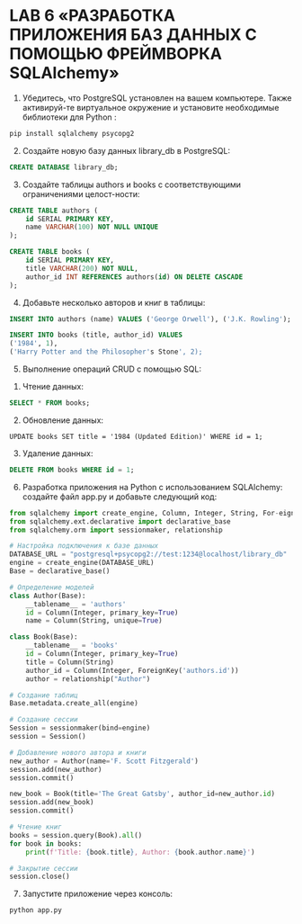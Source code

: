 # LAB 6 «РАЗРАБОТКА ПРИЛОЖЕНИЯ БАЗ ДАННЫХ С ПОМОЩЬЮ ФРЕЙМВОРКА SQLAlchemy»

1. Убедитесь, что PostgreSQL установлен на вашем компьютере. Также активируй-те виртуальное окружение и установите необходимые библиотеки для Python :
```bash
pip install sqlalchemy psycopg2
```
2. Создайте новую базу данных library_db в PostgreSQL:
```sql
CREATE DATABASE library_db;
```
3. Создайте таблицы authors и books с соответствующими ограничениями целост-ности:
```sql
CREATE TABLE authors (
    id SERIAL PRIMARY KEY,
    name VARCHAR(100) NOT NULL UNIQUE
);

CREATE TABLE books (
    id SERIAL PRIMARY KEY,
    title VARCHAR(200) NOT NULL,
    author_id INT REFERENCES authors(id) ON DELETE CASCADE
);
```
4. Добавьте несколько авторов и книг в таблицы:
```sql
INSERT INTO authors (name) VALUES ('George Orwell'), ('J.K. Rowling');

INSERT INTO books (title, author_id) VALUES 
('1984', 1),
('Harry Potter and the Philosopher's Stone', 2);
```
5. Выполнение операций CRUD с помощью SQL:
1) Чтение данных:
```sql
SELECT * FROM books;
```
2) Обновление данных:
```sq;
UPDATE books SET title = '1984 (Updated Edition)' WHERE id = 1;
```
3) Удаление данных:
```sql
DELETE FROM books WHERE id = 1;
```
6. Разработка приложения на Python с использованием SQLAlchemy: создайте файл app.py и добавьте следующий код:
```python
from sqlalchemy import create_engine, Column, Integer, String, For-eignKey
from sqlalchemy.ext.declarative import declarative_base
from sqlalchemy.orm import sessionmaker, relationship

# Настройка подключения к базе данных
DATABASE_URL = "postgresql+psycopg2://test:1234@localhost/library_db"
engine = create_engine(DATABASE_URL)
Base = declarative_base()

# Определение моделей
class Author(Base):
    __tablename__ = 'authors'
    id = Column(Integer, primary_key=True)
    name = Column(String, unique=True)

class Book(Base):
    __tablename__ = 'books'
    id = Column(Integer, primary_key=True)
    title = Column(String)
    author_id = Column(Integer, ForeignKey('authors.id'))
    author = relationship("Author")

# Создание таблиц
Base.metadata.create_all(engine)

# Создание сессии
Session = sessionmaker(bind=engine)
session = Session()

# Добавление нового автора и книги
new_author = Author(name='F. Scott Fitzgerald')
session.add(new_author)
session.commit()

new_book = Book(title='The Great Gatsby', author_id=new_author.id)
session.add(new_book)
session.commit()

# Чтение книг
books = session.query(Book).all()
for book in books:
    print(f'Title: {book.title}, Author: {book.author.name}')

# Закрытие сессии
session.close()
```
7. Запустите приложение через консоль:
```bash
python app.py
```
